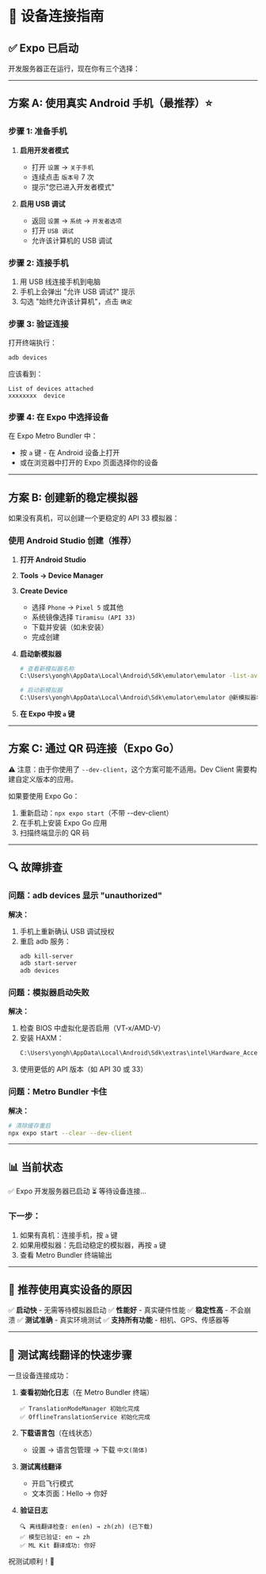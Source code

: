 # 📱 设备连接指南

## ✅ Expo 已启动

开发服务器正在运行，现在你有三个选择：

---

## 方案 A: 使用真实 Android 手机（最推荐）⭐

### 步骤 1: 准备手机
1. **启用开发者模式**
   - 打开 `设置` → `关于手机`
   - 连续点击 `版本号` 7 次
   - 提示"您已进入开发者模式"

2. **启用 USB 调试**
   - 返回 `设置` → `系统` → `开发者选项`
   - 打开 `USB 调试`
   - 允许该计算机的 USB 调试

### 步骤 2: 连接手机
1. 用 USB 线连接手机到电脑
2. 手机上会弹出 "允许 USB 调试?" 提示
3. 勾选 "始终允许该计算机"，点击 `确定`

### 步骤 3: 验证连接
打开终端执行：
```bash
adb devices
```

应该看到：
```
List of devices attached
xxxxxxxx  device
```

### 步骤 4: 在 Expo 中选择设备
在 Expo Metro Bundler 中：
- 按 `a` 键 - 在 Android 设备上打开
- 或在浏览器中打开的 Expo 页面选择你的设备

---

## 方案 B: 创建新的稳定模拟器

如果没有真机，可以创建一个更稳定的 API 33 模拟器：

### 使用 Android Studio 创建（推荐）

1. **打开 Android Studio**
2. **Tools → Device Manager**
3. **Create Device**
   - 选择 `Phone` → `Pixel 5` 或其他
   - 系统镜像选择 `Tiramisu (API 33)` 
   - 下载并安装（如未安装）
   - 完成创建

4. **启动新模拟器**
   ```bash
   # 查看新模拟器名称
   C:\Users\yongh\AppData\Local\Android\Sdk\emulator\emulator -list-avds
   
   # 启动新模拟器
   C:\Users\yongh\AppData\Local\Android\Sdk\emulator\emulator @新模拟器名称
   ```

5. **在 Expo 中按 `a` 键**

---

## 方案 C: 通过 QR 码连接（Expo Go）

⚠️ 注意：由于你使用了 `--dev-client`，这个方案可能不适用。Dev Client 需要构建自定义版本的应用。

如果要使用 Expo Go：
1. 重新启动：`npx expo start`（不带 --dev-client）
2. 在手机上安装 Expo Go 应用
3. 扫描终端显示的 QR 码

---

## 🔍 故障排查

### 问题：adb devices 显示 "unauthorized"
**解决：**
1. 手机上重新确认 USB 调试授权
2. 重启 adb 服务：
   ```bash
   adb kill-server
   adb start-server
   adb devices
   ```

### 问题：模拟器启动失败
**解决：**
1. 检查 BIOS 中虚拟化是否启用（VT-x/AMD-V）
2. 安装 HAXM：
   ```bash
   C:\Users\yongh\AppData\Local\Android\Sdk\extras\intel\Hardware_Accelerated_Execution_Manager\intelhaxm-android.exe
   ```
3. 使用更低的 API 版本（如 API 30 或 33）

### 问题：Metro Bundler 卡住
**解决：**
```bash
# 清除缓存重启
npx expo start --clear --dev-client
```

---

## 📊 当前状态

✅ Expo 开发服务器已启动
⏳ 等待设备连接...

### 下一步：
1. 如果有真机：连接手机，按 `a` 键
2. 如果用模拟器：先启动稳定的模拟器，再按 `a` 键
3. 查看 Metro Bundler 终端输出

---

## 🎯 推荐使用真实设备的原因

✅ **启动快** - 无需等待模拟器启动
✅ **性能好** - 真实硬件性能
✅ **稳定性高** - 不会崩溃
✅ **测试准确** - 真实环境测试
✅ **支持所有功能** - 相机、GPS、传感器等

---

## 📱 测试离线翻译的快速步骤

一旦设备连接成功：

1. **查看初始化日志**（在 Metro Bundler 终端）
   ```
   ✅ TranslationModeManager 初始化完成
   ✅ OfflineTranslationService 初始化完成
   ```

2. **下载语言包**（在线状态）
   - 设置 → 语言包管理 → 下载 `中文(简体)`

3. **测试离线翻译**
   - 开启飞行模式
   - 文本页面：Hello → 你好

4. **验证日志**
   ```
   🔍 离线翻译检查: en(en) → zh(zh) (已下载)
   ✅ 模型已验证: en → zh
   ✅ ML Kit 翻译成功: 你好
   ```

祝测试顺利！🚀

